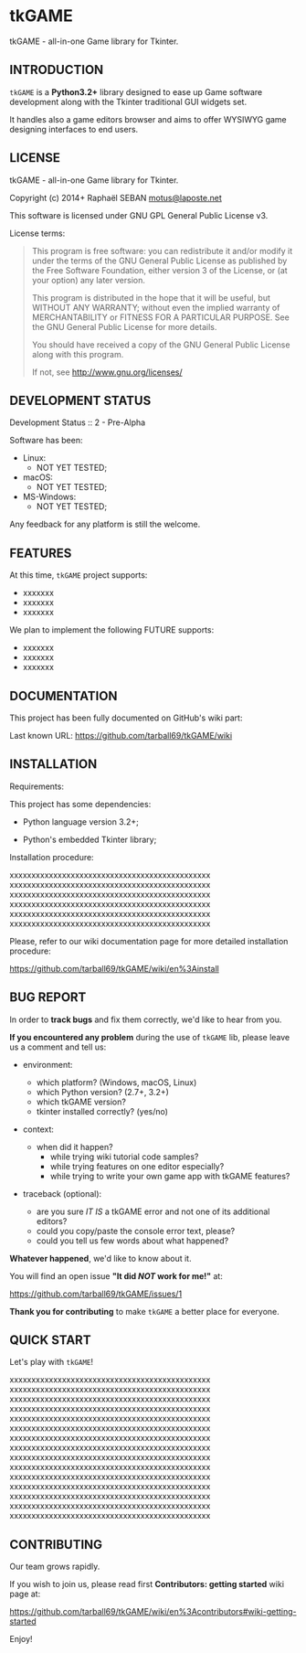<!-- encoding: UTF-8 -->

# tkGAME

tkGAME - all-in-one Game library for Tkinter.


## INTRODUCTION

`tkGAME` is a **Python3.2+** library designed to ease up Game
software development along with the Tkinter traditional GUI widgets
set.

It handles also a game editors browser and aims to offer WYSIWYG
game designing interfaces to end users.


## LICENSE

tkGAME - all-in-one Game library for Tkinter.

Copyright (c) 2014+ Raphaël SEBAN <motus@laposte.net>

This software is licensed under GNU GPL General Public License v3.

License terms:

> This program is free software: you can redistribute it and/or
modify it under the terms of the GNU General Public License as
published by the Free Software Foundation, either version 3 of the
License, or (at your option) any later version.
>
> This program is distributed in the hope that it will be useful,
but WITHOUT ANY WARRANTY; without even the implied warranty of
MERCHANTABILITY or FITNESS FOR A PARTICULAR PURPOSE.  See the GNU
General Public License for more details.
>
> You should have received a copy of the GNU General Public License
along with this program.
>
> If not, see http://www.gnu.org/licenses/


## DEVELOPMENT STATUS

Development Status :: 2 - Pre-Alpha

Software has been:

* Linux:
    * NOT YET TESTED;
* macOS:
    * NOT YET TESTED;
* MS-Windows:
    * NOT YET TESTED;

Any feedback for any platform is still the welcome.


## FEATURES

At this time, `tkGAME` project supports:

* xxxxxxx
* xxxxxxx
* xxxxxxx

We plan to implement the following FUTURE supports:

* xxxxxxx
* xxxxxxx
* xxxxxxx


## DOCUMENTATION

This project has been fully documented on GitHub's wiki part:

Last known URL: https://github.com/tarball69/tkGAME/wiki


## INSTALLATION

Requirements:

This project has some dependencies:

* Python language version 3.2+;

* Python's embedded Tkinter library;

Installation procedure:

xxxxxxxxxxxxxxxxxxxxxxxxxxxxxxxxxxxxxxxxxxxxxx
xxxxxxxxxxxxxxxxxxxxxxxxxxxxxxxxxxxxxxxxxxxxxx
xxxxxxxxxxxxxxxxxxxxxxxxxxxxxxxxxxxxxxxxxxxxxx
xxxxxxxxxxxxxxxxxxxxxxxxxxxxxxxxxxxxxxxxxxxxxx
xxxxxxxxxxxxxxxxxxxxxxxxxxxxxxxxxxxxxxxxxxxxxx
xxxxxxxxxxxxxxxxxxxxxxxxxxxxxxxxxxxxxxxxxxxxxx

Please, refer to our wiki documentation page for more detailed
installation procedure:

https://github.com/tarball69/tkGAME/wiki/en%3Ainstall


## BUG REPORT

In order to **track bugs** and fix them correctly, we'd like to hear
from you.

**If you encountered any problem** during the use of `tkGAME` lib,
please leave us a comment and tell us:

* environment:
    * which platform? (Windows, macOS, Linux)
    * which Python version? (2.7+, 3.2+)
    * which tkGAME version?
    * tkinter installed correctly? (yes/no)

* context:
    * when did it happen?
        * while trying wiki tutorial code samples?
        * while trying features on one editor especially?
        * while trying to write your own game app with tkGAME features?

* traceback (optional):
    * are you sure *IT IS* a tkGAME error and not one of its
    additional editors?
    * could you copy/paste the console error text, please?
    * could you tell us few words about what happened?

**Whatever happened**, we'd like to know about it.

You will find an open issue **"It did *NOT* work for me!"** at:

https://github.com/tarball69/tkGAME/issues/1

**Thank you for contributing** to make `tkGAME` a better place for
everyone.


## QUICK START

Let's play with `tkGAME`!

xxxxxxxxxxxxxxxxxxxxxxxxxxxxxxxxxxxxxxxxxxxxxx
xxxxxxxxxxxxxxxxxxxxxxxxxxxxxxxxxxxxxxxxxxxxxx
xxxxxxxxxxxxxxxxxxxxxxxxxxxxxxxxxxxxxxxxxxxxxx
xxxxxxxxxxxxxxxxxxxxxxxxxxxxxxxxxxxxxxxxxxxxxx
xxxxxxxxxxxxxxxxxxxxxxxxxxxxxxxxxxxxxxxxxxxxxx
xxxxxxxxxxxxxxxxxxxxxxxxxxxxxxxxxxxxxxxxxxxxxx
xxxxxxxxxxxxxxxxxxxxxxxxxxxxxxxxxxxxxxxxxxxxxx
xxxxxxxxxxxxxxxxxxxxxxxxxxxxxxxxxxxxxxxxxxxxxx
xxxxxxxxxxxxxxxxxxxxxxxxxxxxxxxxxxxxxxxxxxxxxx
xxxxxxxxxxxxxxxxxxxxxxxxxxxxxxxxxxxxxxxxxxxxxx
xxxxxxxxxxxxxxxxxxxxxxxxxxxxxxxxxxxxxxxxxxxxxx
xxxxxxxxxxxxxxxxxxxxxxxxxxxxxxxxxxxxxxxxxxxxxx
xxxxxxxxxxxxxxxxxxxxxxxxxxxxxxxxxxxxxxxxxxxxxx
xxxxxxxxxxxxxxxxxxxxxxxxxxxxxxxxxxxxxxxxxxxxxx
xxxxxxxxxxxxxxxxxxxxxxxxxxxxxxxxxxxxxxxxxxxxxx

## CONTRIBUTING

Our team grows rapidly.

If you wish to join us, please read first **Contributors: getting
started** wiki page at:

https://github.com/tarball69/tkGAME/wiki/en%3Acontributors#wiki-getting-started

Enjoy!
